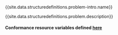 {{site.data.structuredefinitions.problem-intro.name}}

{{site.data.structuredefinitions.problem.description}}

#### Conformance resource variables defined [here](http://wiki.hl7.org/index.php?title=IG_Publisher_Documentation#Jekyll)
